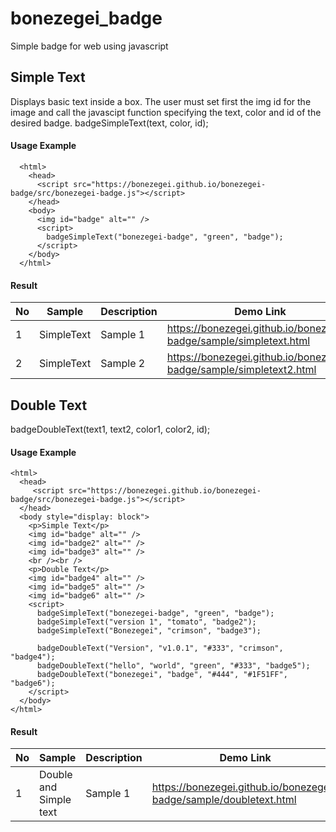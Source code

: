# bonezegei_badge
Simple badge for web using javascript

## Simple Text
Displays basic text inside a box. The user must set first the img id for the image and call the javascipt function specifying the text, color and id of the desired badge.
badgeSimpleText(text, color, id);

#### Usage Example
```
  <html>
    <head>
      <script src="https://bonezegei.github.io/bonezegei-badge/src/bonezegei-badge.js"></script>
    </head>
    <body>
      <img id="badge" alt="" />
      <script>
        badgeSimpleText("bonezegei-badge", "green", "badge");
      </script>
    </body>
  </html>
```
#### Result

| No | Sample | Description| Demo Link|
|-----|-----|---|---|
|  1  | SimpleText      | Sample 1    | https://bonezegei.github.io/bonezegei-badge/sample/simpletext.html  |
|  2  | SimpleText      | Sample 2    | https://bonezegei.github.io/bonezegei-badge/sample/simpletext2.html |




## Double Text
badgeDoubleText(text1, text2, color1, color2, id);

#### Usage Example
```
<html>
  <head>
     <script src="https://bonezegei.github.io/bonezegei-badge/src/bonezegei-badge.js"></script>
  </head>
  <body style="display: block">
    <p>Simple Text</p>
    <img id="badge" alt="" />
    <img id="badge2" alt="" />
    <img id="badge3" alt="" />
    <br /><br />
    <p>Double Text</p>
    <img id="badge4" alt="" />
    <img id="badge5" alt="" />
    <img id="badge6" alt="" />
    <script>
      badgeSimpleText("bonezegei-badge", "green", "badge");
      badgeSimpleText("version 1", "tomato", "badge2");
      badgeSimpleText("Bonezegei", "crimson", "badge3");

      badgeDoubleText("Version", "v1.0.1", "#333", "crimson", "badge4");
      badgeDoubleText("hello", "world", "green", "#333", "badge5");
      badgeDoubleText("bonezegei", "badge", "#444", "#1F51FF", "badge6");
    </script>
  </body>
</html>
```
#### Result

| No | Sample | Description| Demo Link|
|-----|-----|---|---|
|  1  | Double and Simple text      | Sample 1    | https://bonezegei.github.io/bonezegei-badge/sample/doubletext.html  |
